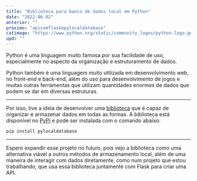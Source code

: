 ```yaml
---
title: "Biblioteca para banco de dados local em Python"
date: "2022-06-02"
anterior: ""
proximo: "apicomflaskepylocaldatabase"
catimage: "https://www.python.org/static/community_logos/python-logo-generic.svg"
upd: ""
---
```


Python é uma linguagem muito famosa por sua facilidade de uso, especialmente no aspecto da organização e estruturamento de dados.

Python também é uma linguagem muito utilizada em desenvolvimento web, no front-end e back-end, além do uso para desenvolvimento de jogos e muitas outras ferramentas que utilizam quantidades enormes de dados que podem se dar em diversas estruturas.

----------

Por isso, tive a ideia de desenvolver uma [biblioteca](https://github.com/fortmea/python-local-database) que é capaz de organizar e armazenar dados em todas as formas. A biblioteca está disponível no [PyPi](https://pypi.org/project/pylocaldatabase/) e pode ser instalada com o comando abaixo:


```bash
pip install pylocaldatabase
```

----------

Espero expandir esse projeto no futuro, pois vejo a biblioteca como uma alternativa viável a outros métodos de armazenamento local, além de uma maneira de interagir com dados diretamente, como num projeto que estou trabalhando, que usa essa biblioteca juntamente com Flask para criar uma API.
